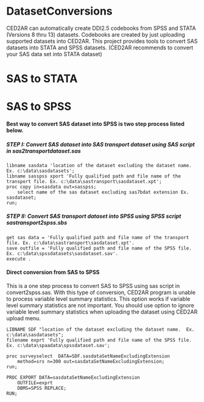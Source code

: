 DatasetConversions
==================
CED2AR can automatically create DDI2.5 codebooks from SPSS and STATA (Versions 8 thru 13) datasets.  Codebooks are created by just uploading supported datasets into CED2AR.
This project provides tools to convert SAS datasets into STATA and SPSS datasets.  (CED2AR recommends to convert your SAS data set into STATA dataset)

# SAS to STATA

# SAS to SPSS

#### Best way to convert SAS dataset into SPSS is two step process listed below.  
##### STEP I: Convert SAS dataset into SAS transport dataset using  SAS script in sas2transportdataset.sas
	
	libname sasdata 'location of the dataset excluding the dataset name.  Ex. c:\data\sasdatasets';
	libname sasspss xport 'Fully qualified path and file name of the transport file. Ex. c:\data\sastransport\sasdataset.xpt';
	proc copy in=sasdata out=sasspss; 
		select name of the sas dataset excluding sas7bdat extension Ex. sasdataset;
	run;
	
##### STEP II: Convert SAS transport dataset into SPSS using  SPSS script  sastransport2spss.sbs
	get sas data = 'Fully qualified path and file name of the transport file. Ex. c:\data\sastransport\sasdataset.xpt'.
	save outfile = 'Fully qualified path and file name of the SPSS file. Ex. c:\data\spssdatasets\sasdataset.sav'.
	execute .

#### 


#### Direct conversion from SAS to SPSS
This is a one step process to convert SAS to SPSS using sas script in convert2spss.sas. With this type of conversion, CED2AR program is unable to process variable level summary statistics.
This option works if variable level summary statistics are not important.  You should use option to ignore variable level summary statistics when uploading the dataset using CED2AR upload menu.


	LIBNAME SDF "location of the dataset excluding the dataset name.  Ex. c:\data\sasdatasets";
	filename exprt 'Fully qualified path and file name of the SPSS file. Ex. c:\data\spaadata\spssdataset.sav';

	proc surveyselect  DATA=SDF.sasdataSetNameExcludingExtension
		method=srs n=300 out=sasdataSetNameExcludingExtension;
	run;

	PROC EXPORT DATA=sasdataSetNameExcludingExtension
        OUTFILE=exprt
        DBMS=SPSS REPLACE;
	RUN;




 





